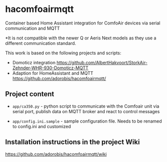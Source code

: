 # hacomfoairmqtt
Container based Home Assistant integration for ComfoAir devices via serial communication and MQTT

*It is not compatible with the newer Q or Aeris Next models as they use a different communication standard.

This work is based on the following projects and scripts:
- Domoticz integration https://github.com/AlbertHakvoort/StorkAir-Zehnder-WHR-930-Domoticz-MQTT
- Adaption for HomeAssistant and MQTT https://github.com/adorobis/hacomfoairmqtt/

## Project content
- `app/ca350.py` - python script to communicate with the Comfoair unit via serial port, publish data on MQTT broker and react to control messages

- `app/config.ini.sample` - sample configuration file. Needs to be renamed to config.ini and customized


## Installation instructions in the project Wiki
https://github.com/adorobis/hacomfoairmqtt/wiki
